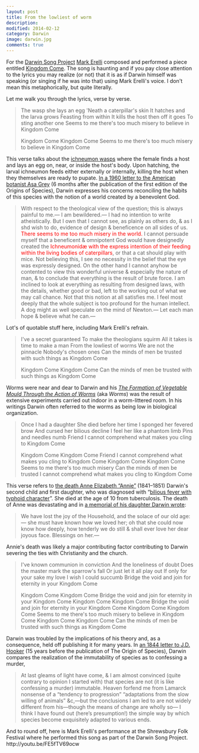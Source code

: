 ```yaml
---
layout: post
title: From the lowliest of worm 
description: 
modified: 2014-02-12
category: Darwin
image: darwin.jpg
comments: true 
--- 
```

<p>For the <a href="http://www.darwinsongproject.com/">Darwin Song Project</a> <a href="http://markerelli.com/">Mark Erelli</a> composed and performed a piece entitled <a href="http://markerelli.com/index.php?page=songs&amp;category=Little_Vigils_-oparen-2010-cparen-&amp;display=1172">Kingdom Come</a>. The song is haunting and if you pay close attention to the lyrics you may realize (or not) that it is as if Darwin himself was speaking (or singing if he was into that) using Mark Erelli's voice. I don't mean this metaphorically, but quite literally.</p>

<p>Let me walk you through the lyrics, verse by verse.</p>

<blockquote>The wasp she lays an egg
'Neath a caterpillar's skin
It hatches and the larva grows
Feasting from within
It kills the host then off it goes
To sting another one
Seems to me there's too much misery to believe in Kingdom Come

Kingdom Come
Kingdom Come
Seems to me there's too much misery to believe in Kingdom Come
</blockquote>

<p>This verse talks about the <a href="http://en.wikipedia.org/wiki/Ichneumonoidea">ichneumon wasps</a> where the female finds a host and lays an egg on, near, or inside the host's body. Upon hatching, the larval ichneumon feeds either externally or internally, killing the host when they themselves are ready to pupate. <a href="http://www.darwinproject.ac.uk/entry-2814">In a 1960 letter to the American botanist Asa Grey</a> (6 months after the publication of the first edition of the Origins of Species), Darwin expresses his concerns reconciling the habits of this species with the notion of a world created by a benevolent God.</p>

<blockquote>
With respect to the theological view of the question; this is always painful to me.— I am bewildered.— I had no intention to write atheistically. But I own that I cannot see, as plainly as others do, &amp; as I shd wish to do, evidence of design &amp; beneficence on all sides of us. <span style="color: #ff0000;">There seems to me too much misery in the world.</span> I cannot persuade myself that a beneficent &amp; omnipotent God would have designedly created the <span style="color: #ff0000;">Ichneumonidæ with the express intention of their feeding within the living bodies of caterpillars</span>, or that a cat should play with mice. Not believing this, I see no necessity in the belief that the eye was expressly designed. On the other hand I cannot anyhow be contented to view this wonderful universe &amp; especially the nature of man, &amp; to conclude that everything is the result of brute force. I am inclined to look at everything as resulting from designed laws, with the details, whether good or bad, left to the working out of what we may call chance. Not that this notion at all satisfies me. I feel most deeply that the whole subject is too profound for the human intellect. A dog might as well speculate on the mind of Newton.— Let each man hope &amp; believe what he can.—
</blockquote>

<p>Lot's of quotable stuff here, including Mark Erelli's refrain.</p>

<blockquote>
I've a secret guaranteed
To make the theologians squirm
All it takes is time to make a man
From the lowliest of worms
We are not the pinnacle
Nobody's chosen ones
Can the minds of men be trusted with such things as Kingdom Come

Kingdom Come
Kingdom Come
Can the minds of men be trusted with such things as Kingdom Come
</blockquote>

<p>Worms were near and dear to Darwin and his <em><a href="http://en.wikipedia.org/wiki/The_Formation_of_Vegetable_Mould_through_the_Action_of_Worms">The Formation of Vegetable Mould Through the Action of Worms</a></em> (aka <em>Worms</em>) was the result of extensive experiments carried out indoor in a worm-littered room. In his writings Darwin often referred to the worms as being low in biological organization.</p>

<blockquote>
Once I had a daughter
She died before her time
I sponged her fevered brow
And cursed her bilious decline
I feel her like a phantom limb
Pins and needles numb
Friend I cannot comprehend what makes you cling to Kingdom Come

Kingdom Come
Kingdom Come
Friend I cannot comprehend what makes you cling to Kingdom Come
Kingdom Come
Kingdom Come
Seems to me there's too much misery
Can the minds of men be trusted
I cannot comprehend what makes you cling to Kingdom Come
</blockquote>

<p>This verse refers to <a href="http://pineda-krch.com/2011/02/12/darwin-day-happy-birthday-charley-boy-and-many-more/">the death Anne Elizabeth “Annie”</a> (1841–1851) Darwin's second child and first daughter, who was diagnosed with “<a href="http://www.aibs.org/bioscience-press-releases/resources/Berra.pdf">bilious fever with typhoid character</a>”. She died at the age of 10 from tuberculosis. The death of Anne was devastating and in <a href="http://www.darwinproject.ac.uk/death-of-anne-darwin">a memorial of his daughter Darwin wrote</a>:<p>

<blockquote>
We have lost the joy of the Household, and the solace of our old age:— she must have known how we loved her; oh that she could now know how deeply, how tenderly we do still &amp; shall ever love her dear joyous face. Blessings on her.—
</blockquote>

<p>Annie's death was likely a major contributing factor contributing to Darwin severing the ties with Christianity and the church.</p>

<blockquote>
I've known communion in conviction
And the loneliness of doubt
Does the master mark the sparrow's fall
Or just let it all play out
If only for your sake my love
I wish I could succumb
Bridge the void and join for eternity in your Kingdom Come

Kingdom Come
Kingdom Come
Bridge the void and join for eternity in your Kingdom Come
Kingdom Come
Kingdom Come
Bridge the void and join for eternity in your Kingdom Come
Kingdom Come
Kingdom Come
Seems to me there's too much misery to believe in Kingdom Come
Kingdom Come
Kingdom Come
Can the minds of men be trusted with such things as Kingdom Come
</blockquote>

<p>Darwin was troubled by the implications of his theory and, as a consequence, held off publishing it for many years. In <a href="http://www.darwinproject.ac.uk/entry-729">an 1844 letter to J.D. Hooker</a> (15 years before the publication of The Origin of Species), Darwin compares the realization of the immutability of species as to confessing a murder,<p>

<blockquote>
At last gleams of light have come, &amp; I am almost convinced (quite contrary to opinion I started with) that species are not (it is like confessing a murder) immutable. Heaven forfend me from Lamarck nonsense of a “tendency to progression” “adaptations from the slow willing of animals” &amp;c,—but the conclusions I am led to are not widely different from his—though the means of change are wholly so— I think I have found out (here’s presumption!) the simple way by which species become exquisitely adapted to various ends.
</blockquote>

<p>And to round off, here is Mark Erelli's performance at the Shrewsbury Folk Festival where he performed this song as part of the Darwin Song Project.
http://youtu.be/FE5fTV69ocw</p>
